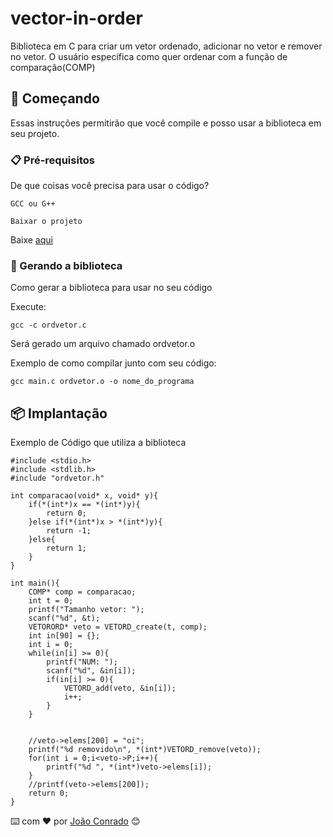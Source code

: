 # vector-in-order

Biblioteca em C para criar um vetor ordenado, adicionar no vetor e remover no vetor. O usuário específica como quer ordenar com a função de comparação(COMP)

## 🚀 Começando

Essas instruções permitirão que você compile e posso usar a biblioteca em seu projeto.


### 📋 Pré-requisitos

De que coisas você precisa para usar o código?

```
GCC ou G++

Baixar o projeto 
```

Baixe [aqui](https://github.com/JoaoCarlosConrado/vector-in-order/archive/refs/heads/main.zip)


### 🔧 Gerando a biblioteca

Como gerar a biblioteca para usar no seu código

Execute:

```
gcc -c ordvetor.c
```

Será gerado um arquivo chamado ordvetor.o

Exemplo de como compilar junto com seu código:

```
gcc main.c ordvetor.o -o nome_do_programa
```

## 📦 Implantação
Exemplo de Código que utiliza a biblioteca
```
#include <stdio.h>
#include <stdlib.h>
#include "ordvetor.h"

int comparacao(void* x, void* y){
    if(*(int*)x == *(int*)y){
        return 0;
    }else if(*(int*)x > *(int*)y){
        return -1;
    }else{
        return 1;
    }
}

int main(){
    COMP* comp = comparacao;
    int t = 0;
    printf("Tamanho vetor: ");
    scanf("%d", &t);
    VETORORD* veto = VETORD_create(t, comp);
    int in[90] = {};
    int i = 0;
    while(in[i] >= 0){
        printf("NUM: ");
        scanf("%d", &in[i]);
        if(in[i] >= 0){
            VETORD_add(veto, &in[i]);
            i++;
        }
    }
    
    
    //veto->elems[200] = "oi";
    printf("%d removido\n", *(int*)VETORD_remove(veto));
    for(int i = 0;i<veto->P;i++){
        printf("%d ", *(int*)veto->elems[i]);
    }
    //printf(veto->elems[200]);
    return 0;
}
```


⌨️ com ❤️ por [João Conrado](https://gist.github.com/JoaoCarlosConrado) 😊
